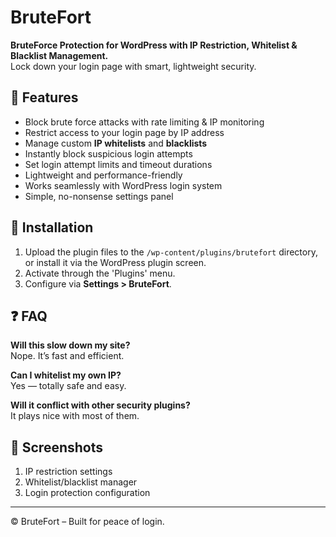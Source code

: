 # BruteFort

**BruteForce Protection for WordPress with IP Restriction, Whitelist & Blacklist Management.**  
Lock down your login page with smart, lightweight security.

## 🔐 Features

- Block brute force attacks with rate limiting & IP monitoring
- Restrict access to your login page by IP address
- Manage custom **IP whitelists** and **blacklists**
- Instantly block suspicious login attempts
- Set login attempt limits and timeout durations
- Lightweight and performance-friendly
- Works seamlessly with WordPress login system
- Simple, no-nonsense settings panel

## 🚀 Installation

1. Upload the plugin files to the `/wp-content/plugins/brutefort` directory, or install it via the WordPress plugin screen.
2. Activate through the 'Plugins' menu.
3. Configure via **Settings > BruteFort**.

## ❓ FAQ

**Will this slow down my site?**  
Nope. It’s fast and efficient.

**Can I whitelist my own IP?**  
Yes — totally safe and easy.

**Will it conflict with other security plugins?**  
It plays nice with most of them.

## 📸 Screenshots

1. IP restriction settings
2. Whitelist/blacklist manager
3. Login protection configuration

---

© BruteFort – Built for peace of login.
